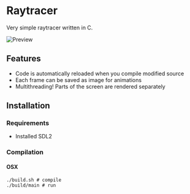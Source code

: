 # Raytracer

Very simple raytracer written in C.

![Preview](https://upx.cz/2xX)

## Features

- Code is automatically reloaded when you compile modified source
- Each frame can be saved as image for animations
- Multithreading! Parts of the screen are rendered separately

## Installation

### Requirements

- Installed SDL2

### Compilation

#### OSX
```
./build.sh # compile
./build/main # run
```

